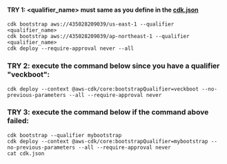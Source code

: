 #### TRY 1: <qualifier_name> must same as you define in the [cdk.json](./cdk/cdk.json)
```shell
cdk bootstrap aws://435028209039/us-east-1 --qualifier <qualifier_name>
cdk bootstrap aws://435028209039/ap-northeast-1 --qualifier <qualifier_name>
cdk deploy --require-approval never --all
```

### TRY 2: execute the command below since you have a qualifier "veckboot":
```shell
cdk deploy --context @aws-cdk/core:bootstrapQualifier=veckboot --no-previous-parameters --all --require-approval never
```

### TRY 3: execute the command below if the command above failed:
```shell
cdk bootstrap --qualifier mybootstrap
cdk deploy --context @aws-cdk/core:bootstrapQualifier=mybootstrap --no-previous-parameters --all --require-approval never
cat cdk.json
```
